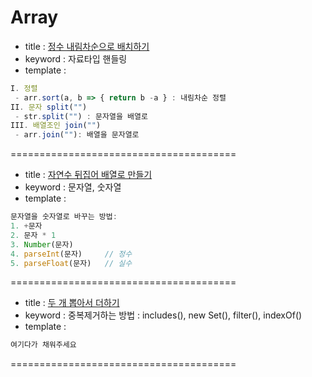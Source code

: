 # Array

- title : [정수 내림차순으로 배치하기]()
- keyword : 자료타입 핸들링
- template :  
```js
I. 정렬
 - arr.sort(a, b => { return b -a } : 내림차순 정렬
II. 문자 split("")
 - str.split("") : 문자열을 배열로 
III. 배열조인 join("")
 - arr.join(""): 배열을 문자열로
```


=======================================
- title : [자연수 뒤집어 배열로 만들기](https://github.com/dagchigo-ssgtudy/dagchigo-ssgtudy/blob/main/Algorithm/Array/%EC%9E%90%EC%97%B0%EC%88%98%20%EB%92%A4%EC%A7%91%EC%96%B4%20%EB%B0%B0%EC%97%B4%EB%A1%9C%20%EB%A7%8C%EB%93%A4%EA%B8%B0.html)
- keyword : 문자열, 숫자열
- template :  
```js
문자열을 숫자열로 바꾸는 방법:
1. +문자
2. 문자 * 1
3. Number(문자)
4. parseInt(문자)     // 정수
5. parseFloat(문자)   // 실수
```

=======================================
- title : [두 개 뽑아서 더하기](https://github.com/dagchigo-ssgtudy/dagchigo-ssgtudy/blob/main/Algorithm/Array/%EB%91%90%20%EA%B0%9C%20%EB%BD%91%EC%95%84%EC%84%9C%20%EB%8D%94%ED%95%98%EA%B8%B0.html)
- keyword : 중복제거하는 방법 : includes(), new Set(), filter(), indexOf()
- template : 
```js
여기다가 채워주세요
```
=======================================
